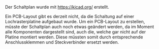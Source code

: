 Der Schaltplan wurde mit https://kicad.org/ erstellt.

Ein PCB-Layout gibt es derzeit nicht, da die Schaltung auf einer Lochrasterplatine aufgebaut wurde. Um ein PCB-Layout zu erstellen, müsste der Schaltplan auch noch etwas geändert werden, da im Moment alle Komponenten dargestellt sind, auch die, welche gar nicht auf der Platine montiert werden. Diese müssten somit durch entsprechende Anschlussklemmen und Steckverbinder ersetzt werden.
